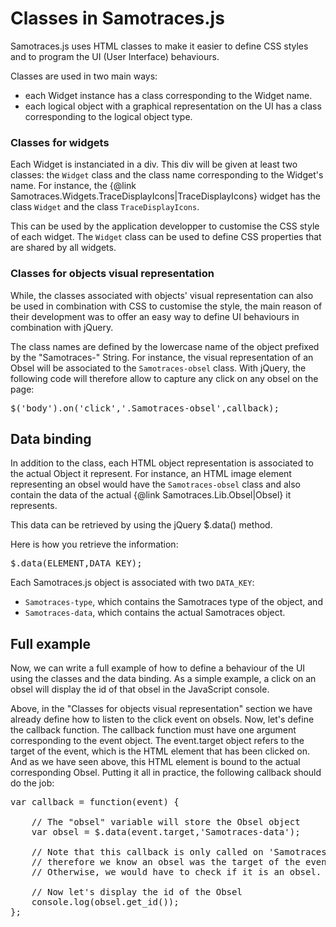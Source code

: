 Classes in Samotraces.js
========================

Samotraces.js uses HTML classes to make it easier to define CSS styles
and to program the UI (User Interface) behaviours.

Classes are used in two main ways:

- each Widget instance has a class corresponding to the Widget name.
- each logical object with a graphical representation on the UI has a class 
  corresponding to the logical object type.

### Classes for widgets

Each Widget is instanciated in a div. This div will be given at least two classes:
the <code>Widget</code> class and the class name corresponding to the Widget's name.
For instance, the {@link Samotraces.Widgets.TraceDisplayIcons|TraceDisplayIcons} widget
has the class <code>Widget</code> and the class <code>TraceDisplayIcons</code>.

This can be used by the application developper to customise the CSS style of each widget.
The <code>Widget</code> class can be used to define CSS properties that are shared by all widgets.

### Classes for objects visual representation

While, the classes associated with objects' visual representation can also be used 
in combination with CSS to customise the style, the main reason of their development
was to offer an easy way to define UI behaviours in combination with jQuery.

The class names are defined by the lowercase name of the object prefixed by the
"Samotraces-" String.
For instance, the visual representation of an Obsel will be associated to the
<code>Samotraces-obsel</code> class. With jQuery, the following code will therefore allow to capture
any click on any obsel on the page:

<pre class="prettyprint sunlight-highlight-javascript linenums">$('body').on('click','.Samotraces-obsel',callback);
</pre>

## Data binding

In addition to the class, each HTML object representation is associated to the actual
Object it represent. For instance, an HTML image element representing an obsel would
have the <code>Samotraces-obsel</code> class and also contain the data of the actual 
{@link Samotraces.Lib.Obsel|Obsel} it represents.

This data can be retrieved by using the 
<a link="http://api.jquery.com/jQuery.data/">jQuery $.data()</a> method.

Here is how you retrieve the information:
<pre class="prettyprint sunlight-highlight-javascript linenums">$.data(ELEMENT,DATA_KEY);
</pre>

Each Samotraces.js object is associated with two <code>DATA_KEY</code>:

- <code>Samotraces-type</code>, which contains the Samotraces type of the object, and
- <code>Samotraces-data</code>, which contains the actual Samotraces object.

## Full example

Now, we can write a full example of how to define a behaviour of the UI using the
classes and the data binding. As a simple example, a click on an obsel will display
the id of that obsel in the JavaScript console.

Above, in the "Classes for objects visual representation" section we have already
define how to listen to the click event on obsels.
Now, let's define the callback function.
The callback function must have one argument corresponding to the event object.
The event.target object refers to the target of the event, which is the HTML element
that has been clicked on. And as we have seen above, this HTML element is bound
to the actual corresponding Obsel. Putting it all in practice, the following
callback should do the job:

<pre class="prettyprint sunlight-highlight-javascript linenums">var callback = function(event) {

	// The "obsel" variable will store the Obsel object
	var obsel = $.data(event.target,'Samotraces-data');
	
	// Note that this callback is only called on 'Samotraces-obsel' class,
	// therefore we know an obsel was the target of the event.
	// Otherwise, we would have to check if it is an obsel.
	
	// Now let's display the id of the Obsel
	console.log(obsel.get_id());
};
</pre>
